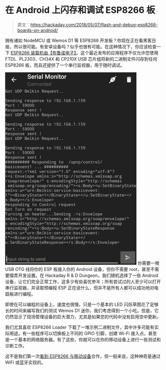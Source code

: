 # 在 Android 上闪存和调试 ESP8266 板

> 原文：<https://hackaday.com/2018/05/07/flash-and-debug-esp8266-boards-on-android/>

拥有诸如 NodeMCU 或 Wemos D1 等 ESP8266 开发板？你现在正在看黑客日报，所以很可能。有安卓设备吗？似乎也很有可能。在这种情况下，你应该检查一下 [ESP8266 装载机由【布鲁诺电子】](https://play.google.com/store/apps/details?id=com.bluino.esploader)。这个最近发布的应用程序不仅允许您使用 FTDI、PL2303、CH34X 和 CP210X USB 芯片组将新的二进制文件闪存到任何 ESP8266 板，而且还提供了一个串行监视器，用于随时调试。

[![](img/f4741acb0c3f6642e5e836daa6b17f5a.png)](https://hackaday.com/wp-content/uploads/2018/05/espapp_detail.png) 你需要一根 USB OTG 线将你的 ESP 板接入你的 Android 设备，但你不需要 root，甚至不需要摆弄开发设置。在 Hackaday R & D Dungeon，我们随机选择了一些 Android 设备，让它们完全正常工作，这多少有些喜忧参半；所有尝试过的人至少可以打开串行监视器，并读取预编程 ESP 正在说什么，但并不是所有人都可以成功地对电路板进行编程。

即使在可以编程的设备上，速度也很慢。只是一个基本的 LED 闪烁草图花了足够长的时间来编写我们的测试 Wemos D1 迷你，我们考虑得到一个小吃。但是，它仍然显示了现场管理设备的巨大潜力，尤其是如果您的代码中没有启用空中更新。

我们尤其喜欢 ESP8266 Loader 下载了一堆示例二进制文件，其中许多可能有实际用途。有一些程序可以切换板上不同的 GPIO 引脚，创建 Wi-Fi 接入点，甚至是一个基本的网络服务器。有了这些，你就可以在你的移动设备上进行一些测试和诊断工作。

这不是我们第一次[看到 ESP8266 与移动设备](https://hackaday.com/2017/05/15/wireless-terminal-over-esp8266/)合作，但一般来说，这种神奇是通过 WiFi 或蓝牙实现的。